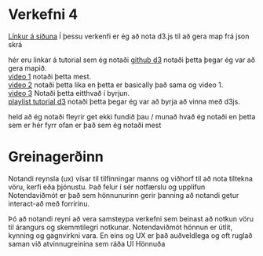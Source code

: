 # Verkefni 4
[Línkur á síðuna](http://tsuts.tskoli.is/2t/2811992349/onn_5/Verkefni_4/index.html)
Í þessu verkenfi er ég að nota d3.js til að gera map frá json skrá



hér eru linkar á tutorial sem ég notaði
[github d3](https://github.com/d3/d3/blob/master/API.md#geographies-d3-geo) notaði þetta þegar ég var að gera mapið.                       
[video 1](https://www.youtube.com/watch?v=aNbgrqRuoiE) notaði þetta mest.                                                                 
[video 2](https://www.youtube.com/watch?v=G-VggTK-Wlg) notaði þetta lika en þetta er basically það sama og video 1.                       
[video 3](https://www.youtube.com/watch?v=lJgEx_yb4u0) Notaði þetta eitthvað í byrjun.                                                     
[playlist tutorial d3](https://www.youtube.com/watch?v=K3FMuLT_3Ik&list=PLEDbaVSIL58PGP65y3kkZse02s79BCbsp) notaði þetta þegar ég var að byrja að vinna með d3js.

held að ég notaði fleyrir get ekki fundið þau / munað hvað ég notaði en þetta sem er hér fyrr ofan er það sem ég notaði mest
# Greinagerðinn

Notandi reynsla (ux) vísar til tilfinningar manns og viðhorf til að nota tiltekna vöru, 
kerfi eða þjónustu. Það felur í sér notfærslu og upplifun
Notendaviðmót er það sem hönnunurinn gerir þanning að notandi getur interact-að með forririnu.

Þó að notandi reyni að vera samsteypa verkefni sem beinast að notkun vöru til árangurs og skemmtilegri notkunar.
 Notendaviðmót hönnun er útlit, kynning og gagnvirkni vara. 
 En eins og UX er það auðveldlega og oft ruglað saman við atvinnugreinina sem ráða UI Hönnuða

